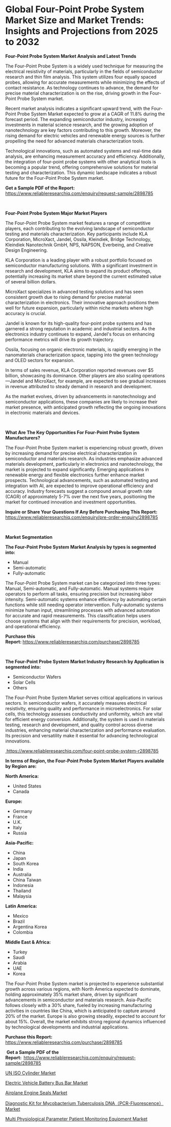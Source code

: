 <p><h1>Global Four-Point Probe System Market Size and Market Trends: Insights and Projections from 2025 to 2032</h1></p><p><strong>Four-Point Probe System Market Analysis and Latest Trends</strong></p>
<p><p>The Four-Point Probe System is a widely used technique for measuring the electrical resistivity of materials, particularly in the fields of semiconductor research and thin film analysis. This system utilizes four equally spaced probes, allowing for accurate measurements while minimizing the effects of contact resistance. As technology continues to advance, the demand for precise material characterization is on the rise, driving growth in the Four-Point Probe System market.</p><p>Recent market analysis indicates a significant upward trend, with the Four-Point Probe System Market expected to grow at a CAGR of 11.8% during the forecast period. The expanding semiconductor industry, increasing investments in material science research, and the growing adoption of nanotechnology are key factors contributing to this growth. Moreover, the rising demand for electric vehicles and renewable energy sources is further propelling the need for advanced materials characterization tools. </p><p>Technological innovations, such as automated systems and real-time data analysis, are enhancing measurement accuracy and efficiency. Additionally, the integration of four-point probe systems with other analytical tools is becoming a popular trend, offering comprehensive solutions for material testing and characterization. This dynamic landscape indicates a robust future for the Four-Point Probe System market.</p></p>
<p><strong>Get a Sample PDF of the Report:&nbsp;</strong> <a href="https://www.reliableresearchiq.com/enquiry/request-sample/2898785?utm_campaign=1123&utm_medium=2&utm_source=Github&utm_content=ia&utm_term=15032025&utm_id=four-point-probe-system">https://www.reliableresearchiq.com/enquiry/request-sample/2898785</a></p>
<p>&nbsp;</p>
<p><strong>Four-Point Probe System Major Market Players</strong></p>
<p><p>The Four-Point Probe System market features a range of competitive players, each contributing to the evolving landscape of semiconductor testing and materials characterization. Key participants include KLA Corporation, MicroXact, Jandel, Ossila, Kleindiek, Bridge Technology, Kleindiek Nanotechnik GmbH, NPS, NAPSON, Everbeing, and Creative Design Engineering.</p><p>KLA Corporation is a leading player with a robust portfolio focused on semiconductor manufacturing solutions. With a significant investment in research and development, KLA aims to expand its product offerings, potentially increasing its market share beyond the current estimated value of several billion dollars.</p><p>MicroXact specializes in advanced testing solutions and has seen consistent growth due to rising demand for precise material characterization in electronics. Their innovative approach positions them well for future expansion, particularly within niche markets where high accuracy is crucial.</p><p>Jandel is known for its high-quality four-point probe systems and has garnered a strong reputation in academic and industrial sectors. As the electronics industry continues to expand, Jandel's focus on enhancing performance metrics will drive its growth trajectory.</p><p>Ossila, focusing on organic electronic materials, is rapidly emerging in the nanomaterials characterization space, tapping into the green technology and OLED sectors for expansion.</p><p>In terms of sales revenue, KLA Corporation reported revenues over $5 billion, showcasing its dominance. Other players are also scaling operations—Jandel and MicroXact, for example, are expected to see gradual increases in revenue attributed to steady demand in research and development.</p><p>As the market evolves, driven by advancements in nanotechnology and semiconductor applications, these companies are likely to increase their market presence, with anticipated growth reflecting the ongoing innovations in electronic materials and devices.</p></p>
<p>&nbsp;</p>
<p><strong>What Are The Key Opportunities For Four-Point Probe System Manufacturers?</strong></p>
<p><p>The Four-Point Probe System market is experiencing robust growth, driven by increasing demand for precise electrical characterization in semiconductor and materials research. As industries emphasize advanced materials development, particularly in electronics and nanotechnology, the market is projected to expand significantly. Emerging applications in renewable energy and flexible electronics further enhance market prospects. Technological advancements, such as automated testing and integration with AI, are expected to improve operational efficiency and accuracy. Industry forecasts suggest a compound annual growth rate (CAGR) of approximately 5-7% over the next five years, positioning the market for continued innovation and investment opportunities.</p></p>
<p><strong>Inquire or Share Your Questions If Any Before Purchasing This Report:</strong> <a href="https://www.reliableresearchiq.com/enquiry/pre-order-enquiry/2898785?utm_campaign=1123&utm_medium=2&utm_source=Github&utm_content=ia&utm_term=15032025&utm_id=four-point-probe-system">https://www.reliableresearchiq.com/enquiry/pre-order-enquiry/2898785</a></p>
<p>&nbsp;</p>
<p><strong>Market Segmentation</strong></p>
<p><strong>The Four-Point Probe System Market Analysis by types is segmented into:</strong></p>
<p><ul><li>Manual</li><li>Semi-automatic</li><li>Fully-automatic</li></ul></p>
<p><p>The Four-Point Probe System market can be categorized into three types: Manual, Semi-automatic, and Fully-automatic. Manual systems require operators to perform all tasks, ensuring precision but increasing labor intensity. Semi-automatic systems enhance efficiency by automating certain functions while still needing operator intervention. Fully-automatic systems minimize human input, streamlining processes with advanced automation for accurate and rapid measurements. This classification helps users choose systems that align with their requirements for precision, workload, and operational efficiency.</p></p>
<p><strong>Purchase this Report:&nbsp;</strong><a href="https://www.reliableresearchiq.com/purchase/2898785?utm_campaign=1123&utm_medium=2&utm_source=Github&utm_content=ia&utm_term=15032025&utm_id=four-point-probe-system">https://www.reliableresearchiq.com/purchase/2898785</a></p>
<p>&nbsp;</p>
<p><strong>The Four-Point Probe System Market Industry Research by Application is segmented into:</strong></p>
<p><ul><li>Semiconductor Wafers</li><li>Solar Cells</li><li>Others</li></ul></p>
<p><p>The Four-Point Probe System Market serves critical applications in various sectors. In semiconductor wafers, it accurately measures electrical resistivity, ensuring quality and performance in microelectronics. For solar cells, this technology assesses conductivity and uniformity, which are vital for efficient energy conversion. Additionally, the system is used in materials testing, research and development, and quality control across diverse industries, enhancing material characterization and performance evaluation. Its precision and versatility make it essential for advancing technological innovations.</p></p>
<p><a href="https://www.reliableresearchiq.com/four-point-probe-system-r2898785?utm_campaign=1123&utm_medium=2&utm_source=Github&utm_content=ia&utm_term=15032025&utm_id=four-point-probe-system">&nbsp;https://www.reliableresearchiq.com/four-point-probe-system-r2898785</a></p>
<p><strong>In terms of Region, the Four-Point Probe System Market Players available by Region are:</strong></p>
<p>
    <p> <strong> North America: </strong>
        <ul>
            <li>United States</li>
            <li>Canada</li>
        </ul>
        </p> 
    <p> <strong> Europe: </strong>
        <ul>
            <li>Germany</li>
            <li>France</li>
            <li>U.K.</li>
            <li>Italy</li>
            <li>Russia</li>
        </ul>
        </p> 
    <p> <strong> Asia-Pacific: </strong>
        <ul>
            <li>China</li>
            <li>Japan</li>
            <li>South Korea</li>
            <li>India</li>
            <li>Australia</li>
            <li>China Taiwan</li>
            <li>Indonesia</li>
            <li>Thailand</li>
            <li>Malaysia</li>
        </ul>
        </p> 
    <p> <strong> Latin America: </strong>
        <ul>
            <li>Mexico</li>
            <li>Brazil</li>
            <li>Argentina Korea</li>
            <li>Colombia</li>
        </ul>
        </p> 
    <p> <strong> Middle East & Africa: </strong>
        <ul>
            <li>Turkey</li>
            <li>Saudi</li>
            <li>Arabia</li>
            <li>UAE</li>
            <li>Korea</li>
        </ul>
    </p>
    </p>
<p><p>The Four-Point Probe System market is projected to experience substantial growth across various regions, with North America expected to dominate, holding approximately 35% market share, driven by significant advancements in semiconductor and materials research. Asia-Pacific follows closely with a 30% share, fueled by increasing manufacturing activities in countries like China, which is anticipated to capture around 20% of the market. Europe is also growing steadily, expected to account for about 15%. Overall, the market exhibits strong regional dynamics influenced by technological developments and industrial applications.</p></p>
<p><strong>Purchase this Report: </strong><a href="https://www.reliableresearchiq.com/purchase/2898785?utm_campaign=1123&utm_medium=2&utm_source=Github&utm_content=ia&utm_term=15032025&utm_id=four-point-probe-system">https://www.reliableresearchiq.com/purchase/2898785</a></p>
<p>&nbsp;<strong>Get a Sample PDF of the Report:&nbsp;&nbsp;</strong><a href="https://www.reliableresearchiq.com/enquiry/request-sample/2898785?utm_campaign=1123&utm_medium=2&utm_source=Github&utm_content=ia&utm_term=15032025&utm_id=four-point-probe-system">https://www.reliableresearchiq.com/enquiry/request-sample/2898785</a></p>
<p><strong></strong></p>
<p><p><a href="https://github.com/clemmheisefy/Market-Research-Report-List-1/blob/main/un-iso-cylinder-market.md?utm_campaign=1123&utm_medium=2&utm_source=Github&utm_content=ia&utm_term=15032025&utm_id=four-point-probe-system">UN ISO Cylinder Market</a></p><p><a href="https://github.com/puttslukis59/Market-Research-Report-List-1/blob/main/electric-vehicle-battery-bus-bar-market.md?utm_campaign=1123&utm_medium=2&utm_source=Github&utm_content=ia&utm_term=15032025&utm_id=four-point-probe-system">Electric Vehicle Battery Bus Bar Market</a></p><p><a href="https://github.com/furnoirons9e/Market-Research-Report-List-1/blob/main/airplane-engine-seals-market.md?utm_campaign=1123&utm_medium=2&utm_source=Github&utm_content=ia&utm_term=15032025&utm_id=four-point-probe-system">Airplane Engine Seals Market</a></p><p><a href="https://github.com/foddekampo/Market-Research-Report-List-1/blob/main/diagnostic-kit-for-mycobacterium-tuberculosis-dnapcr-fluorescence-market.md?utm_campaign=1123&utm_medium=2&utm_source=Github&utm_content=ia&utm_term=15032025&utm_id=four-point-probe-system">Diagnostic Kit for Mycobacterium Tuberculosis DNA（PCR-Fluorescence） Market</a></p><p><a href="https://github.com/laverkyllozc/Market-Research-Report-List-1/blob/main/multi-physiological-parameter-patient-monitoring-equipment-market.md?utm_campaign=1123&utm_medium=2&utm_source=Github&utm_content=ia&utm_term=15032025&utm_id=four-point-probe-system">Multi Physiological Parameter Patient Monitoring Equipment Market</a></p></p>